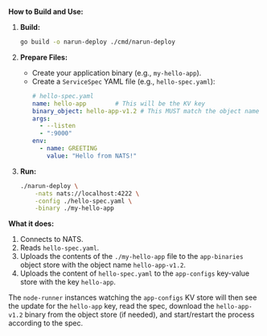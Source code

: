 
**How to Build and Use:**

1.  **Build:**
    ```bash
    go build -o narun-deploy ./cmd/narun-deploy
    ```

2.  **Prepare Files:**
    *   Create your application binary (e.g., `my-hello-app`).
    *   Create a `ServiceSpec` YAML file (e.g., `hello-spec.yaml`):
        ```yaml
        # hello-spec.yaml
        name: hello-app        # This will be the KV key
        binary_object: hello-app-v1.2 # This MUST match the object name in the Object Store
        args:
          - --listen
          - ":9000"
        env:
          - name: GREETING
            value: "Hello from NATS!"
        ```

3.  **Run:**
    ```bash
    ./narun-deploy \
        -nats nats://localhost:4222 \
        -config ./hello-spec.yaml \
        -binary ./my-hello-app
    ```

**What it does:**

1.  Connects to NATS.
2.  Reads `hello-spec.yaml`.
3.  Uploads the contents of the `./my-hello-app` file to the `app-binaries` object store with the object name `hello-app-v1.2`.
4.  Uploads the content of `hello-spec.yaml` to the `app-configs` key-value store with the key `hello-app`.

The `node-runner` instances watching the `app-configs` KV store will then see the update for the `hello-app` key, read the spec, download the `hello-app-v1.2` binary from the object store (if needed), and start/restart the process according to the spec.
